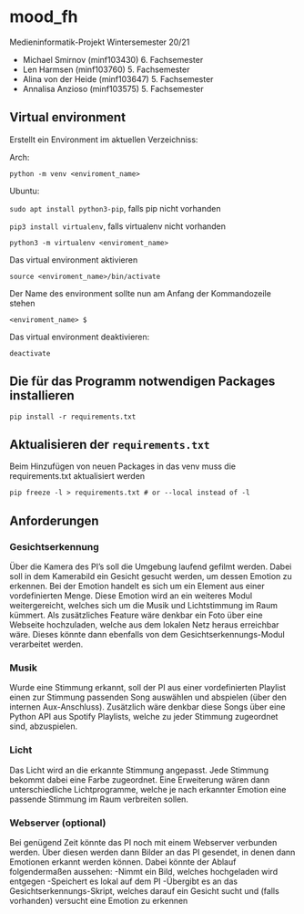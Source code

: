 # mood_fh

Medieninformatik-Projekt Wintersemester 20/21

- Michael Smirnov (minf103430) 6. Fachsemester
- Len Harmsen (minf103760) 5. Fachsemester
- Alina von der Heide (minf103647) 5. Fachsemester
- Annalisa Anzioso (minf103575) 5. Fachsemester

## Virtual environment

Erstellt ein Environment im aktuellen Verzeichniss:

Arch:

`python -m venv <enviroment_name>`

Ubuntu:

`sudo apt install python3-pip`, falls pip nicht vorhanden

`pip3 install virtualenv`, falls virtualenv nicht vorhanden

`python3 -m virtualenv <enviroment_name>`

Das virtual environment aktivieren

`source <enviroment_name>/bin/activate`

Der Name des environment sollte nun am Anfang der Kommandozeile stehen

`<enviroment_name> $`

Das virtual environment deaktivieren:

`deactivate`

## Die für das Programm notwendigen Packages installieren

`pip install -r requirements.txt`

## Aktualisieren der `requirements.txt`

Beim Hinzufügen von neuen Packages in das venv muss die requirements.txt aktualisiert werden

`pip freeze -l > requirements.txt # or --local instead of -l`
## Anforderungen

### Gesichtserkennung

Über die Kamera des PI’s soll die Umgebung laufend gefilmt werden. Dabei soll in dem Kamerabild ein Gesicht gesucht werden, um dessen Emotion zu erkennen.
Bei der Emotion handelt  es sich um ein Element aus einer vordefinierten Menge. Diese Emotion wird an ein weiteres Modul weitergereicht, welches sich um die Musik und Lichtstimmung im Raum kümmert.
Als zusätzliches Feature wäre denkbar ein Foto über eine Webseite hochzuladen, welche aus dem lokalen Netz heraus erreichbar wäre. Dieses könnte dann ebenfalls von dem Gesichtserkennungs-Modul verarbeitet werden.

### Musik

Wurde eine Stimmung erkannt, soll der PI aus einer vordefinierten Playlist einen zur Stimmung passenden Song auswählen und abspielen (über den internen Aux-Anschluss).
Zusätzlich wäre denkbar diese Songs über eine Python API aus Spotify Playlists, welche zu jeder Stimmung zugeordnet sind, abzuspielen.

### Licht

Das Licht wird an die erkannte Stimmung angepasst. Jede Stimmung bekommt dabei eine Farbe zugeordnet. Eine Erweiterung wären dann unterschiedliche Lichtprogramme, welche je nach erkannter Emotion eine passende Stimmung im Raum verbreiten sollen.

### Webserver (optional)

Bei genügend Zeit könnte das PI noch mit einem Webserver verbunden werden. Über diesen werden dann Bilder an das PI gesendet, in denen dann Emotionen erkannt werden können.
Dabei könnte der Ablauf folgendermaßen aussehen:
-Nimmt ein Bild, welches hochgeladen wird entgegen
-Speichert es lokal auf dem PI
-Übergibt es an das Gesichtserkennungs-Skript, welches darauf ein Gesicht sucht und (falls vorhanden) versucht eine Emotion zu erkennen
